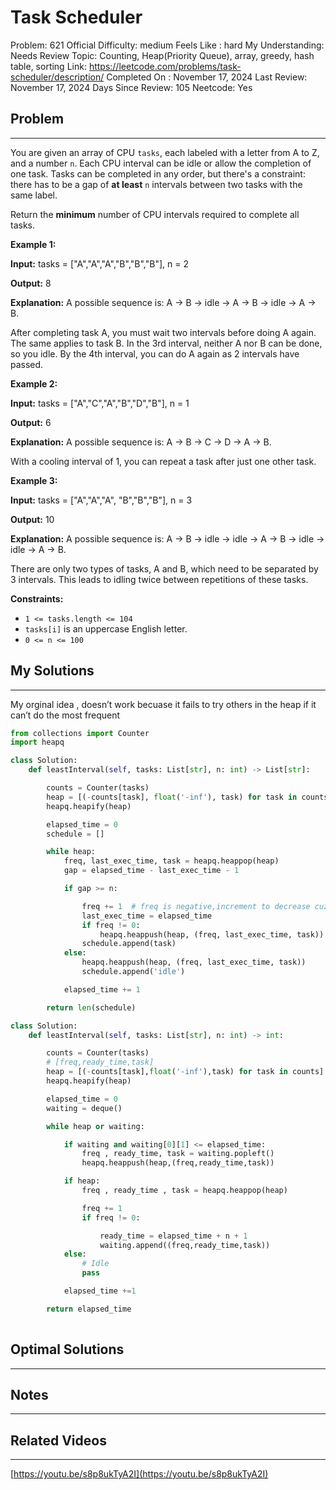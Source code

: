 # Task Scheduler

Problem: 621
Official Difficulty: medium
Feels Like : hard
My Understanding: Needs Review
Topic: Counting, Heap(Priority Queue), array, greedy, hash table, sorting
Link: https://leetcode.com/problems/task-scheduler/description/
Completed On : November 17, 2024
Last Review: November 17, 2024
Days Since Review: 105
Neetcode: Yes

## Problem

---

You are given an array of CPU `tasks`, each labeled with a letter from A to Z, and a number `n`. Each CPU interval can be idle or allow the completion of one task. Tasks can be completed in any order, but there's a constraint: there has to be a gap of **at least** `n` intervals between two tasks with the same label.

Return the **minimum** number of CPU intervals required to complete all tasks.

**Example 1:**

**Input:** tasks = ["A","A","A","B","B","B"], n = 2

**Output:** 8

**Explanation:** A possible sequence is: A -> B -> idle -> A -> B -> idle -> A -> B.

After completing task A, you must wait two intervals before doing A again. The same applies to task B. In the 3rd interval, neither A nor B can be done, so you idle. By the 4th interval, you can do A again as 2 intervals have passed.

**Example 2:**

**Input:** tasks = ["A","C","A","B","D","B"], n = 1

**Output:** 6

**Explanation:** A possible sequence is: A -> B -> C -> D -> A -> B.

With a cooling interval of 1, you can repeat a task after just one other task.

**Example 3:**

**Input:** tasks = ["A","A","A", "B","B","B"], n = 3

**Output:** 10

**Explanation:** A possible sequence is: A -> B -> idle -> idle -> A -> B -> idle -> idle -> A -> B.

There are only two types of tasks, A and B, which need to be separated by 3 intervals. This leads to idling twice between repetitions of these tasks.

**Constraints:**

- `1 <= tasks.length <= 104`
- `tasks[i]` is an uppercase English letter.
- `0 <= n <= 100`

## My Solutions

---

My orginal idea , doesn’t work becuase it fails to try others in the heap if it can’t do the most frequent

```python
from collections import Counter
import heapq

class Solution:
    def leastInterval(self, tasks: List[str], n: int) -> List[str]:

        counts = Counter(tasks)
        heap = [(-counts[task], float('-inf'), task) for task in counts]
        heapq.heapify(heap)

        elapsed_time = 0
        schedule = []

        while heap:
            freq, last_exec_time, task = heapq.heappop(heap)
            gap = elapsed_time - last_exec_time - 1  

            if gap >= n:

                freq += 1  # freq is negative,increment to decrease cuz max heap/pq
                last_exec_time = elapsed_time
                if freq != 0:
                    heapq.heappush(heap, (freq, last_exec_time, task))
                schedule.append(task)
            else:
                heapq.heappush(heap, (freq, last_exec_time, task))
                schedule.append('idle')

            elapsed_time += 1

        return len(schedule)

```

```python
class Solution:
    def leastInterval(self, tasks: List[str], n: int) -> int:

        counts = Counter(tasks)
        # [freq,ready_time,task]
        heap = [(-counts[task],float('-inf'),task) for task in counts]
        heapq.heapify(heap)

        elapsed_time = 0
        waiting = deque()

        while heap or waiting:

            if waiting and waiting[0][1] <= elapsed_time:
                freq , ready_time, task = waiting.popleft()
                heapq.heappush(heap,(freq,ready_time,task))

            if heap:
                freq , ready_time , task = heapq.heappop(heap)

                freq += 1
                if freq != 0:

                    ready_time = elapsed_time + n + 1
                    waiting.append((freq,ready_time,task))
            else:
                # Idle
                pass

            elapsed_time +=1

        return elapsed_time
    

```

## Optimal Solutions

---

## Notes

---

 

## Related Videos

---

[https://youtu.be/s8p8ukTyA2I](https://youtu.be/s8p8ukTyA2I)
